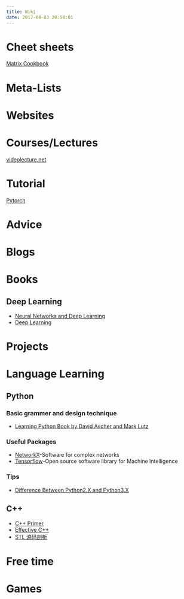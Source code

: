 ```yaml
---
title: Wiki
date: 2017-08-03 20:58:01
---
```

# Cheet sheets
[Matrix Cookbook](https://www.google.com.hk/url?sa=t&rct=j&q=&esrc=s&source=web&cd=1&cad=rja&uact=8&ved=0ahUKEwiEk46uuurVAhWFy7wKHerYBnAQFggmMAA&url=http%3A%2F%2Fwww.imm.dtu.dk%2Fpubdb%2Fviews%2Fedoc_download.php%2F3274%2Fpdf%2Fimm3274.pdf&usg=AFQjCNFJbycDGy_rsijRk8x9LE8C1v4Mpw)

# Meta-Lists

# Websites

# Courses/Lectures
[videolecture.net](http://videolectures.net/)

# Tutorial
[Pytorch](http://pytorch.org/tutorials/)

# Advice

# Blogs

# Books
## Deep Learning
- [Neural Networks and Deep Learning](http://neuralnetworksanddeeplearning.com/index.html)
- [Deep Learning](http://www.deeplearningbook.org/)

# Projects

# Language Learning

## Python

### Basic grammer and design technique
- [Learning Python Book by David Ascher and Mark Lutz](https://github.com/MrAlex6204/Books/blob/master/Learning%20Python%2C%205th%20Edition.pdf)

### Useful Packages
- [NetworkX](https://networkx.github.io/)-Software for complex networks
- [Tensorflow](https://www.tensorflow.org/)-Open source software library for Machine Intelligence

### Tips
- [Difference Between Python2.X and Python3.X](http://sebastianraschka.com/Articles/2014_python_2_3_key_diff.html)

## C++
- [C++ Primer](https://www.amazon.com/Primer-5th-Stanley-B-Lippman/dp/0321714113)
- [Effective C++](https://www.amazon.com/Effective-Specific-Improve-Programs-Designs/dp/0321334876)
- [STL 源码剖析](https://github.com/tolerious/Programming_learning_resource/blob/master/C%2B%2B/STL%E6%BA%90%E7%A0%81%E5%89%96%E6%9E%90%EF%BC%88%E6%89%B9%E6%B3%A8%E7%89%88%EF%BC%89.pdf)

# Free time

# Games
